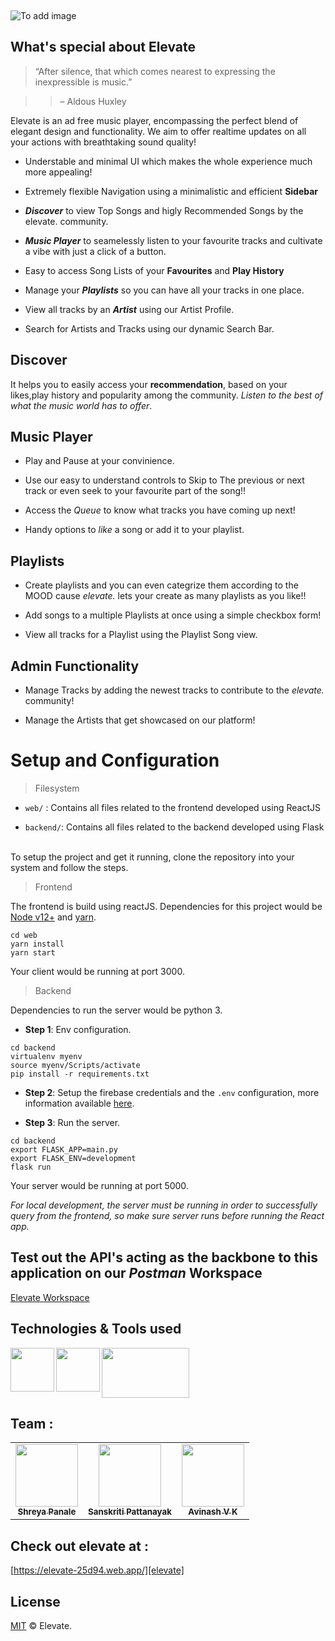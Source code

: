 

<p  align="center">

<br />

<img  src="https://github.com/avinash-vk/elevate/blob/main/Elevate.png"  alt="To add image"></img>

</p>

  

## What's special about Elevate

> “After silence, that which comes nearest to expressing the inexpressible is music.”

> > – Aldous Huxley

  

Elevate is an ad free music player, encompassing the perfect blend of elegant design and functionality. We aim to offer realtime updates on all your actions with breathtaking sound quality!

  

* Understable and minimal UI which makes the whole experience much more appealing!

* Extremely flexible Navigation using a minimalistic and efficient **Sidebar**

*  ***Discover*** to view Top Songs and higly Recommended Songs by the elevate. community.

*  ***Music Player*** to seamelessly listen to your favourite tracks and cultivate a vibe with just a click of a button.

* Easy to access Song Lists of your **Favourites** and **Play History**

* Manage your ***Playlists*** so you can have all your tracks in one place.

* View all tracks by an ***Artist*** using our Artist Profile.

* Search for Artists and Tracks using our dynamic Search Bar.

  

## Discover

  

It helps you to easily access your **recommendation**, based on your likes,play history and popularity among the community. _Listen to the best of what the music world has to offer_.

  

## Music Player

  

* Play and Pause at your convinience.

* Use our easy to understand controls to Skip to The previous or next track or even seek to your favourite part of the song!!

* Access the *Queue* to know what tracks you have coming up next!

* Handy options to *like* a song or add it to your playlist.

  

## Playlists

  

* Create playlists and you can even categrize them according to the MOOD cause *elevate.* lets your create as many playlists as you like!!

* Add songs to a multiple Playlists at once using a simple checkbox form!

* View all tracks for a Playlist using the Playlist Song view.

  

## Admin Functionality

  

* Manage Tracks by adding the newest tracks to contribute to the *elevate.* community!

* Manage the Artists that get showcased on our platform!

  

# Setup and Configuration

> Filesystem

-  `web/` : Contains all files related to the frontend developed using ReactJS

-  `backend/`: Contains all files related to the backend developed using Flask

 
<br/>
To setup the project and get it running, clone the repository into your system and follow the steps.
<br/>

> Frontend

  

The frontend is build using reactJS. Dependencies for this project would be [Node v12+](https://nodejs.org/en/) and [yarn](https://classic.yarnpkg.com/en/docs/install).

  

```console
cd web
yarn install
yarn start
```

Your client would be running at port 3000.
<br/>

> Backend

  

Dependencies to run the server would be python 3.

  

-  **Step 1**: Env configuration.

  

```console
cd backend
virtualenv myenv
source myenv/Scripts/activate
pip install -r requirements.txt
```

-  **Step 2**: Setup the firebase credentials and the `.env` configuration, more information available [here](https://github.com/avinash-vk/elevate/tree/main/backend#readme).

-  **Step 3**: Run the server.

  

```console
cd backend
export FLASK_APP=main.py
export FLASK_ENV=development
flask run
```

Your server would be running at port 5000.

*For local development, the server must be running in order to successfully query from the frontend, so make sure server runs before running the React app.*
  
## Test out the API's acting as the backbone to this application on our *Postman* Workspace

  

[Elevate Workspace][postman]

  

  

## Technologies & Tools used

<img  align="left" width="70px" src="https://media3.giphy.com/media/eNAsjO55tPbgaor7ma/giphy.gif"/>

<img  align="left" width="70px" margin=20px src="https://miro.medium.com/max/800/1*Q5EUk28Xc3iCDoMSkrd1_w.png"/>

<img width="140px" height="80px" src="https://cdn.dribbble.com/users/6295/screenshots/6509850/f.gif"/>

<br />

## Team :

  <table>
  <tr>
    <td align="center"><a href="https://github.com/ShreyaPanale "><img src="https://avatars.githubusercontent.com/u/44115662?v=4?s=100" width="100px;" alt=""/><br /><sub><b>Shreya Panale</b></sub></a><br /></td>
    <td align="center"><a href="https://github.com/sanskritip"><img src="https://avatars.githubusercontent.com/u/48806637?v=4?s=100" width="100px;" alt=""/><br /><sub><b>Sanskriti Pattanayak</b></sub></a><br /></td>
    <td align="center"><a href="https://github.com/avinash-vk"><img src="https://avatars.githubusercontent.com/u/51489449?v=4?s=100" width="100px;" alt=""/><br /><sub><b>Avinash V K</b></sub></a><br /></td>
</table>

  

## Check out elevate at :

  

[https://elevate-25d94.web.app/][elevate]

  
  

## License

  

[MIT](LICENSE.md)  &copy; Elevate.

  

[elevate]:https://elevate-25d94.web.app/

[postman]:https://www.postman.com/kratos12/workspace/ooad/overview
